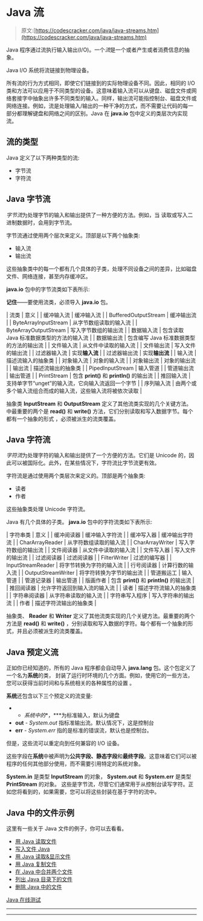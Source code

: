 # Java 流

> 原文:[https://codescracker.com/java/java-streams.htm](https://codescracker.com/java/java-streams.htm)

Java 程序通过流执行输入输出(I/O)。一个*流*是一个或者产生或者消费信息的抽象。

Java I/O 系统将流链接到物理设备。

所有流的行为方式相同，即使它们链接到的实际物理设备不同。因此，相同的 I/O 类和方法可以应用于不同类型的设备。这意味着输入流可以从键盘、磁盘文件或网络套接字中抽象出许多不同类型的输入。同样，输出流可能指控制台、磁盘文件或网络连接。例如，流是处理输入/输出的一种干净的方式，而不需要让代码的每一部分都理解键盘和网络之间的区别。Java 在 **java.io** 包中定义的类层次内实现流。

## 流的类型

Java 定义了以下两种类型的流:

*   字节流
*   字符流

## Java 字节流

*字节流*为处理字节的输入和输出提供了一种方便的方法。例如，当 读取或写入二进制数据时，会用到字节流。

字节流通过使用两个层次来定义。顶部是以下两个抽象类:

*   输入流
*   输出流

这些抽象类中的每一个都有几个具体的子类，处理不同设备之间的差异，比如磁盘文件、网络连接，甚至内存缓冲区。

**java.io** 包中的字节流类如下表所示:

**记住**——要使用流类，必须导入 **java.io** 包。

| 流类 | 意义 |
| 缓冲输入流 | 缓冲输入流 |
| BufferedOutputStream | 缓冲输出流 |
| ByteArrayInputStream | 从字节数组读取的输入流 |
| ByteArrayOutputStream | 写入字节数组的输出流 |
| 数据输入流 | 包含读取 Java 标准数据类型的方法的输入流 |
| 数据输出流 | 包含编写 Java 标准数据类型的方法的输出流 |
| 文件输入流 | 从文件中读取的输入流 |
| 文件输出流 | 写入文件的输出流 |
| 过滤器输入流 | 实现**输入流** |
| 过滤器输出流 | 实现**输出流** |
| 输入流 | 描述流输入的抽象类 |
| 对象输入流 | 对象的输入流 |
| 对象输出流 | 对象的输出流 |
| 输出流 | 描述流输出的抽象类 |
| PipedInputStream | 输入管道 |
| 管道输出流 | 输出管道 |
| PrintStream | 包含 **print()** 和 **println()** 的输出流 |
| 推回输入流 | 支持单字节“unget”的输入流，它向输入流返回一个字节 |
| 序列输入流 | 由两个或多个输入流组合而成的输入流，这些输入流将被依次读取 |

抽象类 **InputStream** 和 **OutputStream** 定义了其他流类实现的几个关键方法。 中最重要的两个是 **read()** 和 **write()** 方法，它们分别读取和写入数据字节。每个都有一个抽象的形式 ，必须被派生的流类覆盖。

## Java 字符流

*字符流*为处理字符的输入和输出提供了一个方便的方法。它们是 Unicode 的，因此可以被国际化。此外，在某些情况下，字符流比字节流更有效。

字符流是通过使用两个类层次来定义的。顶部是两个抽象类:

*   读者
*   作者

这些抽象类处理 Unicode 字符流。

Java 有几个具体的子类。 **java.io** 包中的字符流类如下表所示:

| 字符串类 | 意义 |
| 缓冲阅读器 | 缓冲输入字符流 |
| 缓冲写入器 | 缓冲输出字符流 |
| CharArrayReader | 从字符数组读取的输入流 |
| CharArrayWriter | 写入字符数组的输出流 |
| 文件阅读器 | 从文件中读取的输入流 |
| 文件写入器 | 写入文件的输出流 |
| 过滤阅读器 | 过滤阅读器 |
| FilterWriter | 过滤的编写器 |
| InputStreamReader | 将字节转换为字符的输入流 |
| 行号阅读器 | 计算行数的输入流 |
| OutputStreamWriter | 将字符转换为字节的输出流 |
| 管道搬运工 | 输入管道 |
| 管道记录器 | 输出管道 |
| 版画作者 | 包含 **print()** 和 **println()** 的输出流 |
| 推回阅读器 | 允许字符返回到输入流的输入流 |
| 读者 | 描述字符流输入的抽象类 |
| 字符串阅读器 | 从字符串读取的输入流 |
| 字符串写入程序 | 写入字符串的输出流 |
| 作者 | 描述字符流输出的抽象类 |

抽象类、 **Reader** 和 **Writer** 定义了其他流类实现的几个关键方法。最重要的两个 方法是 **read()** 和 **write()** ，分别读取和写入数据的字符。每个都有一个抽象的形式，并且必须被派生的流类覆盖。

## Java 预定义流

正如你已经知道的，所有的 Java 程序都会自动导入 **java.lang** 包。这个包定义了一个名为**系统**的类， 封装了运行时环境的几个方面。例如，使用它的一些方法，您可以获得当前时间和与系统相关的各种属性的设置 。

**系统**还包含以下三个预定义的流变量:

*   - *系统中的**，***为标准输入，默认为键盘
*   **out** - *System.out* 指标准输出流。默认情况下，这是控制台
*   **err** - *System.err* 指的是标准的错误流，默认也是控制台。

但是，这些流可以重定向到任何兼容的 I/O 设备。

这些字段在**系统**中被声明为**公共字段、静态字段**和**最终字段**。这意味着它们可以被程序的任何其他部分使用，而不需要引用特定的系统对象。

**System.in** 是类型 **InputStream** 的对象， **System.out** 和 **System.err** 是类型 **PrintStream** 的对象。 这些是字节流，尽管它们通常用于从控制台读写字符。正如您将看到的，如果需要，您可以将这些封装在基于字符的流中。

## Java 中的文件示例

这里有一些关于 Java 文件的例子，你可以去看看。

*   [用 Java 读取文件](/java/program/java-program-read-file.htm)
*   [写入文件 Java](/java/program/java-program-write-to-file.htm)
*   [用 Java 读取&显示文件](/java/program/java-program-read-and-display-file.htm)
*   [用 Java 复制文件](/java/program/java-program-copy-file.htm)
*   [在 Java 中合并两个文件](/java/program/java-program-merge-two-files.htm)
*   [列出 Java 目录下的文件](/java/program/java-program-list-files-in-directory.htm)
*   [删除 Java 中的文件](/java/program/java-program-delete-file.htm)

[Java 在线测试](/exam/showtest.php?subid=1)

* * *

* * *